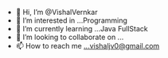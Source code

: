 - 👋 Hi, I’m @VishalVernkar
- 👀 I’m interested in ...Programming
- 🌱 I’m currently learning ...Java FullStack
- 💞️ I’m looking to collaborate on ...
- 📫 How to reach me ...vishaljv0@gmail.com

<!---
VishalVernkar/VishalVernkar is a ✨ special ✨ repository because its `README.md` (this file) appears on your GitHub profile.
You can click the Preview link to take a look at your changes.
--->
